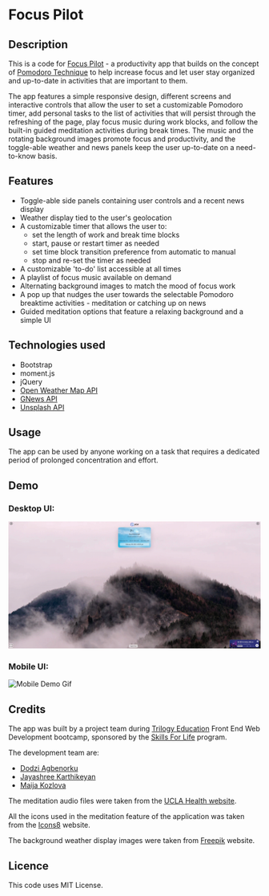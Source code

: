 # Focus Pilot
## Description
This is a code for [Focus Pilot](https://maijako.github.io/focus-pilot/) - a productivity app that builds on the concept of [Pomodoro Technique](https://en.wikipedia.org/wiki/Pomodoro_Technique) to help increase focus and let user stay organized and up-to-date in activities that are important to them.

The app features a simple responsive design, different screens and interactive controls that allow the user to set a customizable Pomodoro timer, add personal tasks to the list of activities that will persist through the refreshing of the page, play focus music during work blocks, and follow the built-in guided meditation activities during break times. The music and the rotating background images promote focus and productivity, and the toggle-able weather and news panels keep the user up-to-date on a need-to-know basis.

## Features
* Toggle-able side panels containing user controls and a recent news display
* Weather display tied to the user's geolocation
* A customizable timer that allows the user to:
    * set the length of work and break time blocks
    * start, pause or restart timer as needed
    * set time block transition preference from automatic to manual
    * stop and re-set the timer as needed
* A customizable 'to-do' list accessible at all times
* A playlist of focus music available on demand
* Alternating background images to match the mood of focus work
* A pop up that nudges the user towards the selectable Pomodoro breaktime activities - meditation or catching up on news
* Guided meditation options that feature a relaxing background and a simple UI


## Technologies used
* Bootstrap
* moment.js
* jQuery
* [Open Weather Map API](https://api.openweathermap.org)
* [GNews API](https://gnews.io/api/)
* [Unsplash API](https://unsplash.com/developers)

## Usage

The app can be used by anyone working on a task that requires a dedicated period of prolonged concentration and effort. 

## Demo
### Desktop UI:
<img src="./assets/images/previews/Desktop-Demo.gif" alt="Desktop Demo Gif" width="900"/>

### Mobile UI:
<img src="./assets/images/previews/Mobile-Demo.gif" alt="Mobile Demo Gif" width="320"/>


## Credits

The app was built by a project team during [Trilogy Education](https://2u.com/) Front End Web Development bootcamp, sponsored by the [Skills For Life](https://skillsforlife.edx.org/) program.

The development team are:

* [Dodzi Agbenorku](https://github.com/dodzikojo)
* [Jayashree Karthikeyan](https://github.com/JayaPK21)
* [Maija Kozlova](https://github.com/maijako)

The meditation audio files were taken from the [UCLA Health website](https://www.uclahealth.org/programs/marc/free-guided-meditations/guided-meditations).


All the icons used in the meditation feature of the application was taken from the [Icons8](https://icons8.com) website.

The background weather display images were taken from [Freepik](https://www.freepik.com/) website.

## Licence

This code uses MIT License.
